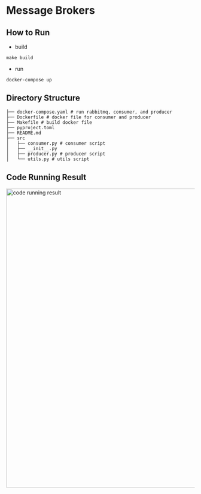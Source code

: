 # Message Brokers

## How to Run
- build
```
make build
```
- run
```
docker-compose up
```

## Directory Structure
```
├── docker-compose.yaml # run rabbitmq, consumer, and producer
├── Dockerfile # docker file for consumer and producer
├── Makefile # build docker file
├── pyproject.toml
├── README.md
├── src
│   ├── consumer.py # consumer script
│   ├── __init__.py
│   ├── producer.py # producer script
│   └── utils.py # utils script
```

## Code Running Result
<img src="./assets/running_result.gif" alt="code running result" height="800" />
